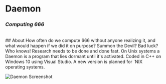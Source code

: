 # Daemon
### *Computing 666*
<br>
## About
How often do we compute 666 without anyone realizing it, and what would happen if we did it on purpose? Summon the Devil? Bad luck? Who knows!  Research needs to be done and done fast. On Unix systems a Daemon is a program that lies dormant until it's activated. Coded in C++ on Windows 10 using Visual Studio.  A new version is planned for `NIX operating systems. 

![Daemon Screenshot](https://github.com/powercrypt/Daemon/blob/master/Daemon.png)
